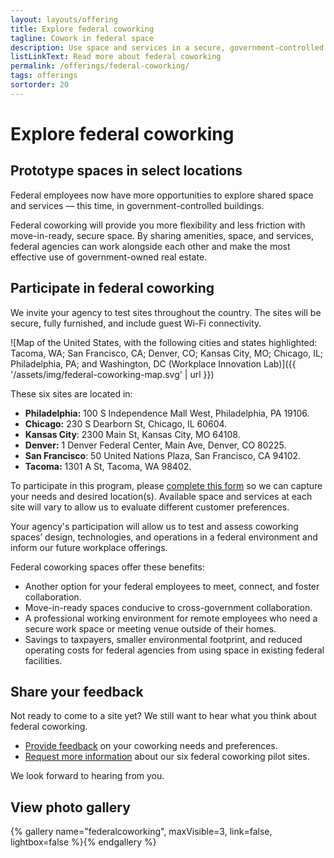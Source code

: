 ```yaml
---
layout: layouts/offering
title: Explore federal coworking
tagline: Cowork in federal space
description: Use space and services in a secure, government-controlled setting, try out sites, and share your input
listLinkText: Read more about federal coworking
permalink: /offerings/federal-coworking/
tags: offerings
sortorder: 20
---
```


# Explore federal coworking

## Prototype spaces in select locations

Federal employees now have more opportunities to explore shared space and services — this time, in government-controlled buildings. 

Federal coworking will provide you more flexibility and less friction with move-in-ready, secure space. By sharing amenities, space, and services, federal agencies can work alongside each other and make the most effective use of government-owned real estate.

## Participate in federal coworking

We invite your agency to test sites throughout the country. The sites will be secure, fully furnished, and include guest Wi-Fi connectivity.

![Map of the United States, with the following cities and states highlighted: Tacoma, WA; San Francisco, CA; Denver, CO; Kansas City, MO; Chicago, IL; Philadelphia, PA; and Washington, DC (Workplace Innovation Lab)]({{ '/assets/img/federal-coworking-map.svg' | url }})

These six sites are located in:
* **Philadelphia:** 100 S Independence Mall West, Philadelphia, PA 19106.
* **Chicago:** 230 S Dearborn St, Chicago, IL 60604.
* **Kansas City**: 2300 Main St, Kansas City, MO 64108.
* **Denver:** 1 Denver Federal Center, Main Ave, Denver, CO 80225.
* **San Francisco**: 50 United Nations Plaza, San Francisco, CA 94102.
* **Tacoma:** 1301 A St, Tacoma, WA 98402.

To participate in this program, please [complete this form](https://feedback.gsa.gov/jfe/form/SV_71knHUU3p09aPXM) so we can capture your needs and desired location(s). Available space and services at each site will vary to allow us to evaluate different customer preferences.

Your agency's participation will allow us to test and assess coworking spaces’ design, technologies, and operations in a federal environment and inform our future workplace offerings.

Federal coworking spaces offer these benefits:
* Another option for your federal employees to meet, connect, and foster collaboration.
* Move-in-ready spaces conducive to cross-government collaboration.
* A professional working environment for remote employees who need a secure work space or meeting venue outside of their homes.
* Savings to taxpayers, smaller environmental footprint, and reduced operating costs for federal agencies from using  space in existing federal facilities.

## Share your feedback

Not ready to come to a site yet? We still want to hear what you think about federal coworking.
* [Provide feedback](https://feedback.gsa.gov/jfe/form/SV_cZwSUzJKCrIqzQ2) on your coworking needs and preferences.
* [Request more information](https://feedback.gsa.gov/jfe/form/SV_71knHUU3p09aPXM) about our six federal coworking pilot sites.

We look forward to hearing from you.

## View photo gallery

{% gallery name="federalcoworking", maxVisible=3, link=false, lightbox=false %}{% endgallery %}
